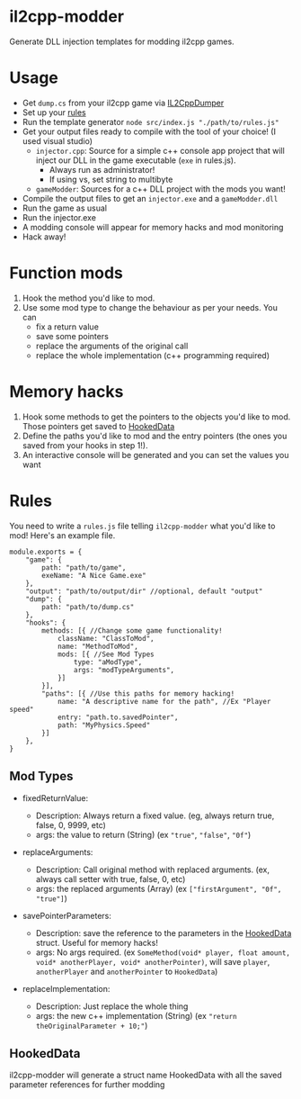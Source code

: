 # il2cpp-modder
Generate DLL injection templates for modding il2cpp games.

# Usage

- Get `dump.cs` from your il2cpp game via [IL2CppDumper](https://github.com/perfare/il2cppdumper)
- Set up your [rules](#rules)
- Run the template generator `node src/index.js "./path/to/rules.js"`
- Get your output files ready to compile with the tool of your choice! (I used visual studio)
	- `injector.cpp`: Source for a simple c++ console app project that will inject our DLL in the game executable (`exe` in rules.js). 
		- Always run as administrator!
		- If using vs, set string to multibyte
	- `gameModder`: Sources for a c++ DLL project with the mods you want!
- Compile the output files to get an `injector.exe` and a `gameModder.dll`
- Run the game as usual
- Run the injector.exe
- A modding console will appear for memory hacks and mod monitoring
- Hack away!


# Function mods
1) Hook the method you'd like to mod.
2) Use some mod type to change the behaviour as per your needs. You can 
	- fix a return value 
	- save some pointers 
	- replace the arguments of the original call
	- replace the whole implementation (c++ programming required)

# Memory hacks

1) Hook some methods to get the pointers to the objects you'd like to mod. Those pointers get saved to [HookedData](#hooked-data)
2) Define the paths you'd like to mod and the entry pointers (the ones you saved from your hooks in step 1!).
3) An interactive console will be generated and you can set the values you want


# Rules
You need to write a `rules.js` file telling `il2cpp-modder` what you'd like to mod! Here's an example file.
```
module.exports = {
	"game": {
		path: "path/to/game",
		exeName: "A Nice Game.exe"
	},
	"output": "path/to/output/dir" //optional, default "output"
	"dump": { 
		path: "path/to/dump.cs"
	},
	"hooks": {
		methods: [{ //Change some game functionality!
			className: "ClassToMod",
			name: "MethodToMod",
			mods: [{ //See Mod Types
				type: "aModType", 
				args: "modTypeArguments",
			}]
		}],
		"paths": [{ //Use this paths for memory hacking!
			name: "A descriptive name for the path", //Ex "Player speed"
			entry: "path.to.savedPointer",
			path: "MyPhysics.Speed"
		}]
	},
}
```
## Mod Types

- fixedReturnValue: 
	- Description: Always return a fixed value. (eg, always return true, false, 0, 9999, etc)
	- args: the value to return (String) (ex `"true"`, `"false"`, `"0f"`)

- replaceArguments:
 	- Description: Call original method with replaced arguments. (ex, always call setter with true, false, 0, etc)
 	- args: the replaced arguments (Array) (ex `["firstArgument", "0f", "true"]`)

- savePointerParameters:
  - Description: save the reference to the parameters in the [HookedData](#hooked-data) struct. Useful for memory hacks!
  - args: No args required. (ex `SomeMethod(void* player, float amount, void* anotherPlayer, void* anotherPointer)`, will save `player`, `anotherPlayer` and `anotherPointer` to `HookedData`)

- replaceImplementation: 
	- Description: Just replace the whole thing
	- args: the new c++ implementation (String) (ex `"return theOriginalParameter + 10;"`)

## HookedData
il2cpp-modder will generate a struct name HookedData with all the saved parameter references for further modding